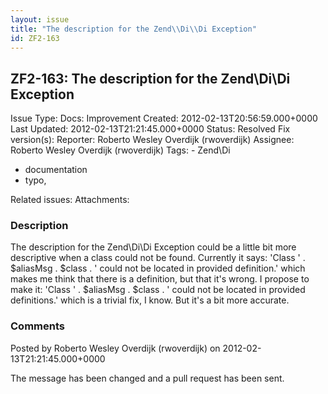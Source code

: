 ```yaml
---
layout: issue
title: "The description for the Zend\\Di\\Di Exception"
id: ZF2-163
---
```


ZF2-163: The description for the Zend\\Di\\Di Exception
-------------------------------------------------------

 Issue Type: Docs: Improvement Created: 2012-02-13T20:56:59.000+0000 Last Updated: 2012-02-13T21:21:45.000+0000 Status: Resolved Fix version(s): 
 Reporter:  Roberto Wesley Overdijk (rwoverdijk)  Assignee:  Roberto Wesley Overdijk (rwoverdijk)  Tags: - Zend\\Di
- documentation
- typo,
 
 Related issues: 
 Attachments: 
### Description

The description for the Zend\\Di\\Di Exception could be a little bit more descriptive when a class could not be found. Currently it says: 'Class ' . $aliasMsg . $class . ' could not be located in provided definition.' which makes me think that there is a definition, but that it's wrong. I propose to make it: 'Class ' . $aliasMsg . $class . ' could not be located in provided definitions.' which is a trivial fix, I know. But it's a bit more accurate.

 

 

### Comments

Posted by Roberto Wesley Overdijk (rwoverdijk) on 2012-02-13T21:21:45.000+0000

The message has been changed and a pull request has been sent.

 

 